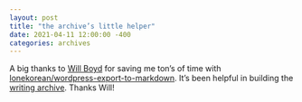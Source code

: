 ```yaml
---
layout: post
title: "the archive’s little helper"
date: 2021-04-11 12:00:00 -400
categories: archives
---
```

A big thanks to <a title="Will Boyd / Coder's Block" href="https://codersblock.com/">Will Boyd</a> for saving me ton’s of time with <a title="GitHub - lonekorean/wordpress-export-to-markdown: Converts a WordPress export XML file into Markdown files." href="https://github.com/lonekorean/wordpress-export-to-markdown">lonekorean/wordpress-export-to-markdown</a>. It’s been helpful in building the <a href="https://joejenett.github.io/writing/" title="">writing archive</a>. Thanks Will!
